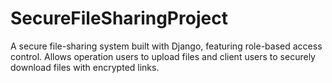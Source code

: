 # SecureFileSharingProject
A secure file-sharing system built with Django, featuring role-based access control. Allows operation users to upload files and client users to securely download files with encrypted links.
